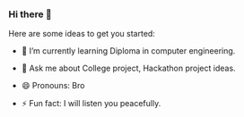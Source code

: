 ### Hi there 👋


<!--**chaitany851P/chaitany851P** is a ✨ _special_ ✨ repository because its `README.md` (this file) appears on your GitHub profile.
!-->
Here are some ideas to get you started:

<!-- - 🔭 I’m currently working on ... !-->
- 🌱 I’m currently learning Diploma in computer engineering.
<!-- - 👯 I’m looking to collaborate on ...!-->
<!-- - 🤔 I’m looking for help with ...!-->
- 💬 Ask me about College project, Hackathon project ideas.
<!-- - 📫 How to reach me: ...!-->
- 😄 Pronouns: Bro
  
- ⚡ Fun fact: I will listen you peacefully.

